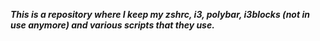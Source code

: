 ***This is a repository where I keep my zshrc, i3, polybar, i3blocks (not in use anymore) and various scripts that they use.***